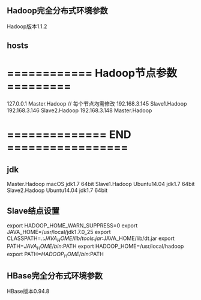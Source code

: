 ## Hadoop完全分布式环境参数

Hadoop版本1.1.2

hosts
-----

# ============ Hadoop节点参数 =========

127.0.0.1 		Master.Hadoop // 每个节点均需修改
192.168.3.145   Slave1.Hadoop
192.168.3.146   Slave2.Hadoop
192.168.3.148   Master.Hadoop

# ============== END =================

jdk
-----
Master.Hadoop macOS 		jdk1.7 64bit
Slave1.Hadoop Ubuntu14.04   jdk1.7 64bit
Slave2.Hadoop Ubuntu14.04   jdk1.7 64bit

Slave结点设置
-----------
export HADOOP_HOME_WARN_SUPPRESS=0 
export JAVA_HOME=/usr/local/jdk1.7.0_25 
export CLASSPATH=.:$JAVA_HOME/lib/tools.jar:$JAVA_HOME/lib/dt.jar 
export PATH=$JAVA_HOME/bin:$PATH 
export HADOOP_HOME=/usr/local/hadoop 
export PATH=$HADOOP_HOME/bin:$PATH

## HBase完全分布式环境参数

HBase版本0.94.8

